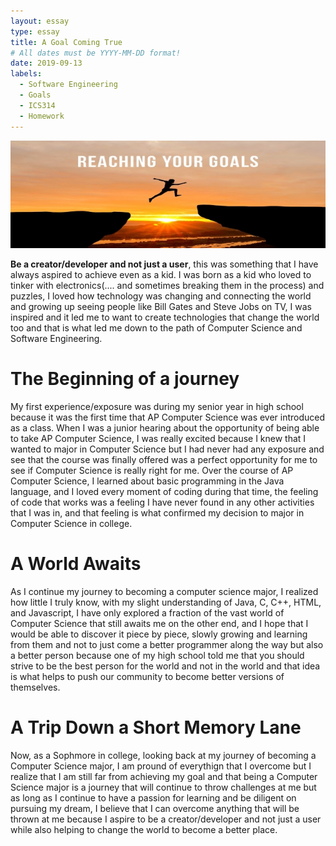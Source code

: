 ```yaml
---
layout: essay
type: essay
title: A Goal Coming True
# All dates must be YYYY-MM-DD format!
date: 2019-09-13
labels:
  - Software Engineering
  - Goals
  - ICS314
  - Homework
---
```


<img class="ui image" src="../images/Reaching-Your-Goals.jpg">

<b>Be a creator/developer and not just a user</b>, this was something that I have always aspired to achieve even as a kid. I was born as a kid who loved to tinker with electronics(.... and sometimes breaking them in the process) and puzzles, I loved how technology was changing and connecting the world and growing up seeing people like Bill Gates and Steve Jobs on TV, I was inspired and it led me to want to create technologies that change the world too and that is what led me down to the path of Computer Science and Software Engineering.

# The Beginning of a journey 
My first experience/exposure was during my senior year in high school because it was the first time that AP Computer Science was ever introduced as a class. When I was a junior hearing about the opportunity of being able to take AP Computer Science, I was really excited because I knew that I wanted to major in Computer Science but I had never had any exposure and see that the course was finally offered was a perfect opportunity for me to see if Computer Science is really right for me. Over the course of AP Computer Science, I learned about basic programming in the Java language, and I loved every moment of coding during that time, the feeling of code that works was a feeling I have never found in any other activities that I was in, and that feeling is what confirmed my decision to major in Computer Science in college.

# A World Awaits
As I continue my journey to becoming a computer science major, I realized how little I truly know, with my slight understanding of Java, C, C++, HTML, and Javascript, I have only explored a fraction of the vast world of Computer Science that still awaits me on the other end, and I hope that I would be able to discover it piece by piece, slowly growing and learning from them and not to just come a better programmer along the way but also a better person because one of my high school told me that you should strive to be the best person for the world and not in the world and that idea is what helps to push our community to become better versions of themselves.

# A Trip Down a Short Memory Lane
Now, as a Sophmore in college, looking back at my journey of becoming a Computer Science major, I am pround of everythign that I overcome but I realize that I am still far from achieving my goal and that being a Computer Science major is a journey that will continue to throw challenges at me but as long as I continue to have a passion for learning and be diligent on pursuing my dream, I believe that I can overcome anything that will be thrown at me because I aspire to be a creator/developer and not just a user while also helping to change the world to become a better place.

